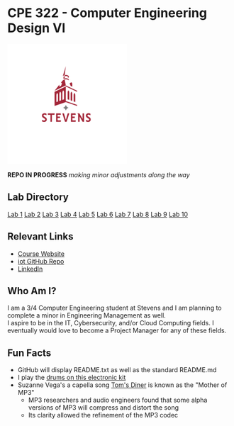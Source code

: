 # CPE 322 - Computer Engineering Design VI

![Stevens Logo](stevenslogo.png)

**REPO IN PROGRESS**
*making minor adjustments along the way*

## Lab Directory

[Lab 1](/lab1)
[Lab 2](/lab2)
[Lab 3](/lab3)
[Lab 4](/lab4)
[Lab 5](/lab5)
[Lab 6](/lab6)
[Lab 7](/lab7)
[Lab 8](/lab8)
[Lab 9](/lab9)
[Lab 10](/lab10)

## Relevant Links

* [Course Website](https://sites.google.com/view/ece322)
* [iot GitHub Repo](https://github.com/jli198/iot)
* [LinkedIn](https://www.linkedin.com/in/jli247247/)

## Who Am I?

I am a 3/4 Computer Engineering student at Stevens and I am planning to complete a minor in Engineering Management as well. </br>
I aspire to be in the IT, Cybersecurity, and/or Cloud Computing fields. I eventually would love to become a Project Manager for any of these fields.

## Fun Facts

* GitHub will display README.txt as well as the standard README.md
* I play the [drums on this electronic kit](https://www.roland.com/us/products/td-1k/)
* Suzanne Vega's a capella song [Tom's Diner](https://en.wikipedia.org/wiki/Tom%27s_Diner) is known as the "Mother of MP3"
  * MP3 researchers and audio engineers found that some alpha versions of MP3 will compress and distort the song
  * Its clarity allowed the refinement of the MP3 codec
